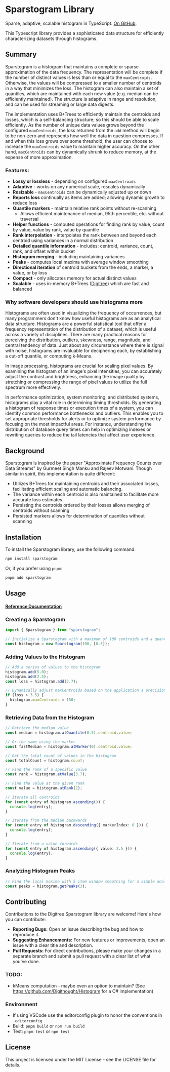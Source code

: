 # Sparstogram Library

Sparse, adaptive, scalable histogram in TypeScript.  [On GitHub](https://github.com/Digithought/Sparstogram).

This Typescript library provides a sophisticated data structure for efficiently characterizing datasets through histograms.

## Summary

Sparstogram is a histogram that maintains a complete or sparse approximation of the data frequency.  The representation will be complete if the number of distinct values is less than or equal to the `maxCentroids`.  Otherwise, the values will be compressed to a smaller number of centroids in a way that minimizes the loss.  The histogram can also maintain a set of quantiles, which are maintained with each new value (e.g. median can be efficiently maintained).  The structure is adaptive in range and resolution, and can be used for streaming or large data digests.

The implementation uses B+Trees to efficiently maintain the centroids and losses, which is a self-balancing structure; so this should be able to scale efficiently.  As the number of unique data values grows beyond the configured `maxCentroids`, the loss returned from the `add` method will begin to be non-zero and represents how well the data in question compresses.  If and when this loss grows over some threshold, the user can choose to increase the `maxCentroids` value to maintain higher accuracy.  On the other hand, `maxCentroids` can by dynamically shrunk to reduce memory, at the expense of more approximation.

### Features:
* **Lossy or lossless** - depending on configured `maxCentroids`
* **Adaptive** - works on any numerical scale, rescales dynamically
* **Resizable** - `maxCentroids` can be dynamically adjusted up or down
* **Reports loss** continually as items are added; allowing dynamic growth to reduce loss
* **Quantile markers** - maintain relative rank points without re-scanning
  * Allows efficient maintenance of median, 95th percentile, etc. without traversal
* **Helper functions** - computed operations for finding rank by value, count by value, value by rank, value by quantile
* **Rank interpolation** - interpolates the rank between and beyond each centroid using variances in a normal distribution
* **Detailed quantile information** - includes: centroid, variance, count, rank, and offset within bucket
* **Histogram merging** - including maintaining variances
* **Peaks** - computes local maxima with average window smoothing
* **Directional iteration** of centroid buckets from the ends, a marker, a value, or by loss
* **Compact** - only allocates memory for actual distinct values
* **Scalable** - uses in-memory B+Trees ([Digitree](https://github.com/Digithought/Digitree)) which are fast and balanced

### Why software developers should use histograms more

Histograms are often used in visualizing the frequency of occurrences, but many programmers don't know how useful histograms are as an analytical data structure.  Histograms are a powerful statistical tool that offer a frequency representation of the distribution of a dataset, which is useful across a variety of disciplines. There are many practical reasons for perceiving the distribution, outliers, skewness, range, magnitude, and central tendency of data. Just about any circumstance where there is signal with noise, histograms are invaluable for deciphering each, by establishing a cut-off quantile, or computing k-Means.

In image processing, histograms are crucial for scaling pixel values. By examining the histogram of an image's pixel intensities, you can accurately adjust the contrast and brightness, enhancing the image quality by stretching or compressing the range of pixel values to utilize the full spectrum more effectively.

In performance optimization, system monitoring, and distributed systems, histograms play a vital role in determining timing thresholds. By generating a histogram of response times or execution times of a system, you can identify common performance bottlenecks and outliers. This enables you to set appropriate thresholds for alerts or to optimize system performance by focusing on the most impactful areas. For instance, understanding the distribution of database query times can help in optimizing indexes or rewriting queries to reduce the tail latencies that affect user experience.

## Background

Sparstogram is inspired by the paper "Approximate Frequency Counts over Data Streams" by Gurmeet Singh Manku and Rajeev Motwani. Though similar in spirit, this implementation is quite different:
* Utilizes B+Trees for maintaining centroids and their associated losses, facilitating efficient scaling and automatic balancing.
* The variance within each centroid is also maintained to facilitate more accurate loss estimates
* Persisting the centroids ordered by their losses allows merging of centroids without scanning
* Persisted markers allows for determination of quantiles without scanning

## Installation

To install the Sparstogram library, use the following command:

```bash
npm install sparstogram
```

Or, if you prefer using `pnpm`:

```bash
pnpm add sparstogram
```

## Usage

#### [Reference Documentation](https://digithought.github.io/Sparstogram/)

### Creating a Sparstogram

```ts
import { Sparstogram } from "sparstogram";

// Initialize a Sparstogram with a maximum of 100 centroids and a quantile marker for maintaining the median
const histogram = new Sparstogram(100, [0.5]);
```

### Adding Values to the Histogram

```ts
// Add a series of values to the histogram
histogram.add(5.0);
histogram.add(2.5);
const loss = histogram.add(3.7);

// Dynamically adjust maxCentroids based on the application's precision requirements
if (loss > 3.5) {
  histogram.maxCentroids = 150;
}
```

### Retrieving Data from the Histogram

```ts
// Retrieve the median value
const median = histogram.atQuantile(0.5).centroid.value;

// Or the same using the marker
const fastMedian = histogram.atMarker(0).centroid.value;

// Get the total count of values in the histogram
const totalCount = histogram.count;

// Find the rank of a specific value
const rank = histogram.atValue(3.7);

// Find the value at the given rank
const value = histogram.atRank(2);

// Iterate all centroids
for (const entry of histogram.ascending()) {
  console.log(entry);
}

// Iterate from the median backwards
for (const entry of histogram.descending({ markerIndex: 0 })) {
  console.log(entry);
}

// Iterate from a value forwards
for (const entry of histogram.ascending({ value: 2.5 })) {
  console.log(entry);
}
```

### Analyzing Histogram Peaks

```ts
// Find the local maxima with 5 item window smoothing for a simple analysis of the data distribution
const peaks = histogram.getPeaks(3);
```

## Contributing

Contributions to the Digitree Sparstogram library are welcome! Here's how you can contribute:

- **Reporting Bugs:** Open an issue describing the bug and how to reproduce it.
- **Suggesting Enhancements:** For new features or improvements, open an issue with a clear title and description.
- **Pull Requests:** For direct contributions, please make your changes in a separate branch and submit a pull request with a clear list of what you've done.

### TODO:
* kMeans computation - maybe even an option to maintain?  (See https://github.com/Digithought/Histogram for a C# implementation)

### Environment

* If using VSCode use the editorconfig plugin to honor the conventions in `.editorconfig`
* Build: `pnpm build` or `npm run build`
* Test: `pnpm test` or `npm test`

## License

This project is licensed under the MIT License - see the LICENSE file for details.
